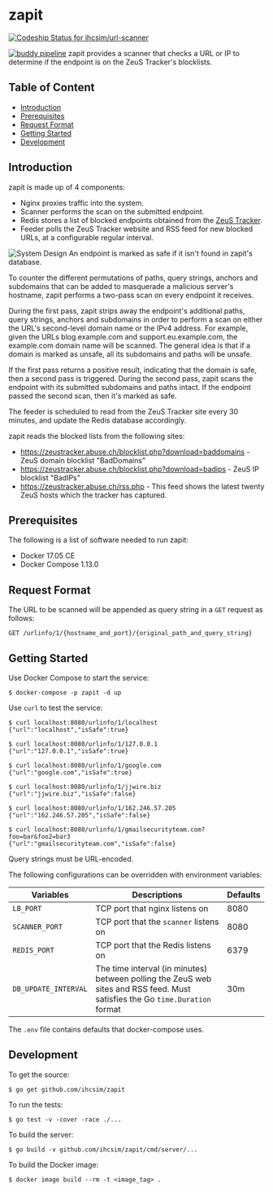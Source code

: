 # zapit

[ ![Codeship Status for ihcsim/url-scanner](https://app.codeship.com/projects/52115f30-53eb-0135-fd18-160627fc0fd3/status?branch=master)](https://app.codeship.com/projects/235123)

[![buddy pipeline](https://app.buddy.works/ihcsim/zapit/pipelines/pipeline/58248/badge.svg?token=a4e6f4e142f7c03b31711b30f8217b8915a52381c4ab1102a43ae0ab6d2ff978 "buddy pipeline")](https://app.buddy.works/ihcsim/zapit/pipelines/pipeline/58248)
zapit provides a scanner that checks a URL or IP to determine if the endpoint is on the ZeuS Tracker's blocklists.

## Table of Content

* [Introduction](#introduction)
* [Prerequisites](#prerequisites)
* [Request Format](#request-format)
* [Getting Started](#getting-started)
* [Development](#development)

## Introduction

zapit is made up of 4 components:

* Nginx proxies traffic into the system.
* Scanner performs the scan on the submitted endpoint.
* Redis stores a list of blocked endpoints obtained from the [ZeuS Tracker](https://zeustracker.abuse.ch/blocklist.php).
* Feeder polls the ZeuS Tracker website and RSS feed for new blocked URLs, at a configurable regular interval.

![System Design](https://github.com/ihcsim/zapit/raw/master/img/system-design.png)
An endpoint is marked as safe if it isn't found in zapit's database.

To counter the different permutations of paths, query strings, anchors and subdomains that can be added to masquerade a malicious server's hostname, zapit performs a two-pass scan on every endpoint it receives.

During the first pass, zapit strips away the endpoint's additional paths, query strings, anchors and subdomains in order to perform a scan on either the URL's second-level domain name or the IPv4 address. For example, given the URLs blog.example.com and support.eu.example.com, the example.com domain name will be scanned. The general idea is that if a domain is marked as unsafe, all its subdomains and paths will be unsafe.

If the first pass returns a positive result, indicating that the domain is safe, then a second pass is triggered. During the second pass, zapit scans the endpoint with its submitted subdomains and paths intact. If the endpoint passed the second scan, then it's marked as safe.

The feeder is scheduled to read from the ZeuS Tracker site every 30 minutes, and update the Redis database accordingly.

zapit reads the blocked lists from the following sites:

* https://zeustracker.abuse.ch/blocklist.php?download=baddomains - ZeuS domain blocklist "BadDomains"
* https://zeustracker.abuse.ch/blocklist.php?download=badips - ZeuS IP blocklist "BadIPs"
* https://zeustracker.abuse.ch/rss.php - This feed shows the latest twenty ZeuS hosts which the tracker has captured.

## Prerequisites
The following is a list of software needed to run zapit:

* Docker 17.05 CE
* Docker Compose 1.13.0

## Request Format
The URL to be scanned will be appended as query string in a `GET` request as follows:
```
GET /urlinfo/1/{hostname_and_port}/{original_path_and_query_string}
```

## Getting Started
Use Docker Compose to start the service:
```
$ docker-compose -p zapit -d up
```

Use `curl` to test the service:
```
$ curl localhost:8080/urlinfo/1/localhost
{"url":"localhost","isSafe":true}

$ curl localhost:8080/urlinfo/1/127.0.0.1
{"url":"127.0.0.1","isSafe":true}

$ curl localhost:8080/urlinfo/1/google.com
{"url":"google.com","isSafe":true}

$ curl localhost:8080/urlinfo/1/jjwire.biz
{"url":"jjwire.biz","isSafe":false}

$ curl localhost:8080/urlinfo/1/162.246.57.205
{"url":"162.246.57.205","isSafe":false}

$ curl localhost:8080/urlinfo/1/gmailsecurityteam.com?foo=bar&foo2=bar3
{"url":"gmailsecurityteam.com","isSafe":false}
```
Query strings must be URL-encoded.

The following configurations can be overridden with environment variables:

Variables      | Descriptions                            | Defaults
-------------- | --------------------------------------- | -------
`LB_PORT`      | TCP port that nginx listens on          | 8080
`SCANNER_PORT` | TCP port that the `scanner` listens on  | 8080
`REDIS_PORT`   | TCP port that the Redis listens on      | 6379
`DB_UPDATE_INTERVAL` | The time interval (in minutes) between polling the ZeuS web sites and RSS feed. Must satisfies the Go `time.Duration` format | 30m

The `.env` file contains defaults that docker-compose uses.

## Development
To get the source:
```
$ go get github.com/ihcsim/zapit
```

To run the tests:
```
$ go test -v -cover -race ./...
```

To build the server:
```
$ go build -v github.com/ihcsim/zapit/cmd/server/...
```

To build the Docker image:
```
$ docker image build --rm -t <image_tag> .
```

